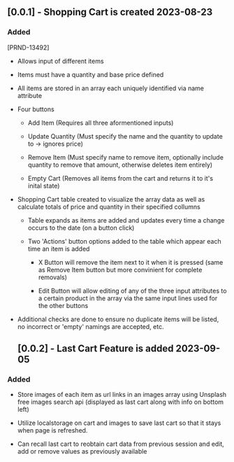## [0.0.1] - Shopping Cart is created 2023-08-23

### Added

[PRND-13492]

- Allows input of different items

- Items must have a quantity and base price defined

- All items are stored in an array each uniquely identified via name attribute

- Four buttons

  - Add Item (Requires all three aformentioned inputs)
  
  - Update Quantity (Must specify the name and the quantity to update to -> ignores price)
  
  - Remove Item (Must specify name to remove item, optionally include quantity to remove that amount, otherwise deletes item entirely)
  
  - Empty Cart (Removes all items from the cart and returns it to it's inital state)
 
- Shopping Cart table created to visualize the array data as well as calculate totals of price and quantity in their specified collumns

  - Table expands as items are added and updates every time a change occurs to the date (on a button click)
 
  - Two 'Actions' button options added to the table which appear each time an item is added
 
    - X Button will remove the item next to it when it is pressed (same as Remove Item button but more convinient for complete removals)
   
    - Edit Button will allow editing of any of the three input attributes to a certain product in the array via the same input lines used for the other buttons

- Additional checks are done to ensure no duplicate items will be listed, no incorrect or 'empty' namings are accepted, etc.

  ## [0.0.2] - Last Cart Feature is added 2023-09-05

### Added

- Store images of each item as url links in an images array using Unsplash free images search api (displayed as last cart along with info on bottom left)

- Utilize localstorage on cart and images to save last cart so that it stays when page is refreshed.

- Can recall last cart to reobtain cart data from previous session and edit, add or remove values as previously available
